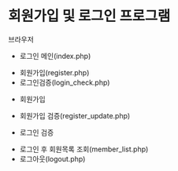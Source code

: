 # 회원가입 및 로그인 프로그램

브라우저

* 로그인 메인(index.php)
- 회원가입(register.php)
- 로그인검증(login_check.php)

* 회원가입
- 회원가입 검증(register_update.php)

* 로그인 검증
- 로그인 후 회원목록 조회(member_list.php)
- 로그아웃(logout.php)
